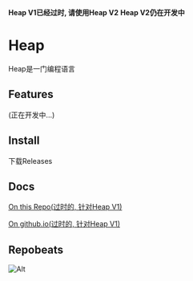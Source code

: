 **Heap V1已经过时, 请使用Heap V2**
**Heap V2仍在开发中**

# Heap
Heap是一门编程语言

## Features
(正在开发中...)

## Install
下载Releases

## Docs
[On this Repo(过时的, 针对Heap V1)](docs/README.md)

[On github.io(过时的, 针对Heap V1)](https://chhongzh.github.io#/docs/README)

## Repobeats
![Alt]( https://repobeats.axiom.co/api/embed/9f84794cea3ab96b05702f6a23f1bcfb84164b48.svg)
